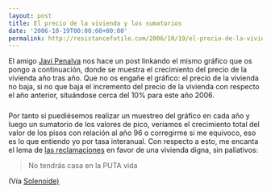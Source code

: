 ```yaml
---
layout: post
title: El precio de la vivienda y los sumatorios
date: '2006-10-19T00:00:00+00:00'
permalink: http://resistancefutile.com/2006/10/19/el-precio-de-la-vivienda-y-los-sumatorios/
---
```

El amigo <a href="http://solenoide.net">Javi Penalva</a> nos hace un post linkando el mismo gráfico que os pongo a continuación, donde se muestra el crecimiento del precio de la vivienda año tras año. Que no os engañe el gráfico: el precio de la vivienda no baja, si no que baja el incremento del precio de la vivienda con respecto el año anterior, situándose cerca del 10% para este año 2006. 

<a href="http://www.elmundo.es/mundodinero/2006/10/19/economia/1161246559.html"><img style="display:block; margin:0px auto 10px; text-align:center;cursor:pointer; cursor:hand;" src="http://photos1.blogger.com/blogger2/4553/2422/1600/1161246559_1.0.gif" border="0" alt="" /></a>Por tanto si puediésemos realizar un muestreo del gráfico en cada año y luego un sumatorio de los valores de pico, veríamos el crecimiento total del valor de los pisos con relación al año 96 o corregirme si me equivoco, eso es lo que entiendo yo por tasa interanual. Con respecto a esto, me encanta el lema de <a href="http://www.flickr.com/photos/vdevivienda/sets/72157594309533317/">las reclamaciones</a> en favor de una vivienda digna, sin paliativos: 
<blockquote>No tendrás casa
 en la PUTA vida</blockquote> 
(Vía <a href="http://solenoide.net/2006/10/19/precio-de-la-vivienda/">Solenoide)</a>
